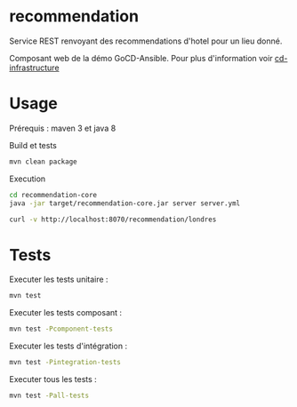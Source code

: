 # recommendation

Service REST renvoyant des recommendations d'hotel pour un lieu donné.

Composant web de la démo GoCD-Ansible. Pour plus d'information voir [cd-infrastructure](https://github.com/snicaise/cd-infrastructure)

# Usage

Prérequis : maven 3 et java 8

Build et tests
```sh
mvn clean package
```

Execution
```sh
cd recommendation-core
java -jar target/recommendation-core.jar server server.yml

curl -v http://localhost:8070/recommendation/londres
```

# Tests

Executer les tests unitaire :
```sh
mvn test
```

Executer les tests composant :
```sh
mvn test -Pcomponent-tests
```

Executer les tests d'intégration :
```sh
mvn test -Pintegration-tests
```

Executer tous les tests :
```sh
mvn test -Pall-tests
```
